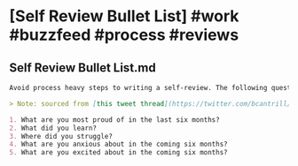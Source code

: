 # [Self Review Bullet List] #work #buzzfeed #process #reviews

## Self Review Bullet List.md

```markdown
Avoid process heavy steps to writing a self-review. The following questions ask direct and valueable questions.

> Note: sourced from [this tweet thread](https://twitter.com/bcantrill/status/1216491507089166336)

1. What are you most proud of in the last six months?
2. What did you learn?
3. Where did you struggle?
4. What are you anxious about in the coming six months?
5. What are you excited about in the coming six months?
```

